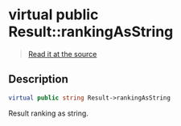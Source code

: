 # virtual public Result::rankingAsString

> [Read it at the source](https://github.com/julien-boudry/Condorcet/blob/master/src/Result.php#L22)

## Description    

```php
virtual public string Result->rankingAsString 
```

Result ranking as string.
